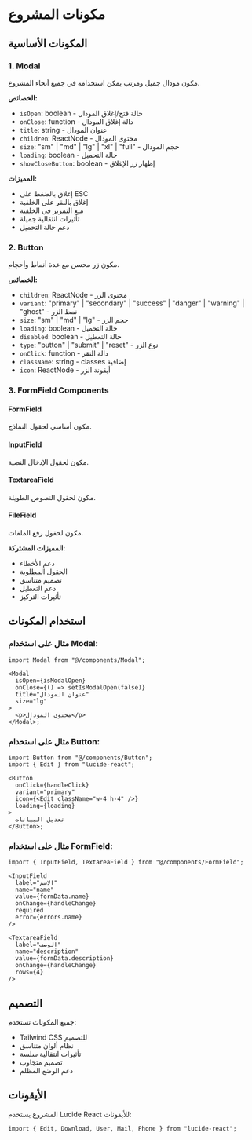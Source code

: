 # مكونات المشروع

## المكونات الأساسية

### 1. Modal

مكون مودال جميل ومرتب يمكن استخدامه في جميع أنحاء المشروع.

**الخصائص:**

- `isOpen`: boolean - حالة فتح/إغلاق المودال
- `onClose`: function - دالة إغلاق المودال
- `title`: string - عنوان المودال
- `children`: ReactNode - محتوى المودال
- `size`: "sm" | "md" | "lg" | "xl" | "full" - حجم المودال
- `loading`: boolean - حالة التحميل
- `showCloseButton`: boolean - إظهار زر الإغلاق

**المميزات:**

- إغلاق بالضغط على ESC
- إغلاق بالنقر على الخلفية
- منع التمرير في الخلفية
- تأثيرات انتقالية جميلة
- دعم حالة التحميل

### 2. Button

مكون زر محسن مع عدة أنماط وأحجام.

**الخصائص:**

- `children`: ReactNode - محتوى الزر
- `variant`: "primary" | "secondary" | "success" | "danger" | "warning" | "ghost" - نمط الزر
- `size`: "sm" | "md" | "lg" - حجم الزر
- `loading`: boolean - حالة التحميل
- `disabled`: boolean - حالة التعطيل
- `type`: "button" | "submit" | "reset" - نوع الزر
- `onClick`: function - دالة النقر
- `className`: string - classes إضافية
- `icon`: ReactNode - أيقونة الزر

### 3. FormField Components

#### FormField

مكون أساسي لحقول النماذج.

#### InputField

مكون لحقول الإدخال النصية.

#### TextareaField

مكون لحقول النصوص الطويلة.

#### FileField

مكون لحقول رفع الملفات.

**المميزات المشتركة:**

- دعم الأخطاء
- الحقول المطلوبة
- تصميم متناسق
- دعم التعطيل
- تأثيرات التركيز

## استخدام المكونات

### مثال على استخدام Modal:

```tsx
import Modal from "@/components/Modal";

<Modal
  isOpen={isModalOpen}
  onClose={() => setIsModalOpen(false)}
  title="عنوان المودال"
  size="lg"
>
  <p>محتوى المودال</p>
</Modal>;
```

### مثال على استخدام Button:

```tsx
import Button from "@/components/Button";
import { Edit } from "lucide-react";

<Button
  onClick={handleClick}
  variant="primary"
  icon={<Edit className="w-4 h-4" />}
  loading={loading}
>
  تعديل البيانات
</Button>;
```

### مثال على استخدام FormField:

```tsx
import { InputField, TextareaField } from "@/components/FormField";

<InputField
  label="الاسم"
  name="name"
  value={formData.name}
  onChange={handleChange}
  required
  error={errors.name}
/>

<TextareaField
  label="الوصف"
  name="description"
  value={formData.description}
  onChange={handleChange}
  rows={4}
/>
```

## التصميم

جميع المكونات تستخدم:

- Tailwind CSS للتصميم
- نظام ألوان متناسق
- تأثيرات انتقالية سلسة
- تصميم متجاوب
- دعم الوضع المظلم

## الأيقونات

المشروع يستخدم Lucide React للأيقونات:

```tsx
import { Edit, Download, User, Mail, Phone } from "lucide-react";
```
